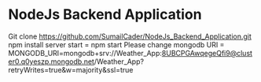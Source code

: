 NodeJs Backend Application
==========================
Git clone https://github.com/SumailCader/NodeJs_Backend_Application.git
npm install
server start = npm start
Please change mongodb URI = MONGODB_URI=mongodb+srv://Weather_App:8UBCPGAwqegeQfi9@cluster0.q0yeszp.mongodb.net/Weather_App?retryWrites=true&w=majority&ssl=true
